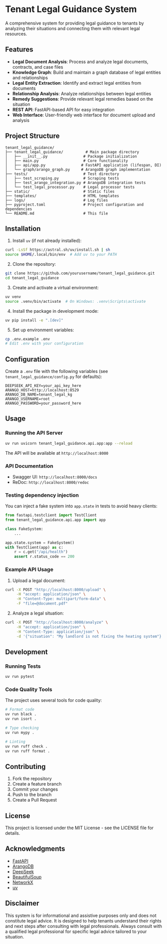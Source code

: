 # Tenant Legal Guidance System

A comprehensive system for providing legal guidance to tenants by analyzing their situations and connecting them with relevant legal resources.

## Features

- **Legal Document Analysis**: Process and analyze legal documents, contracts, and case files
- **Knowledge Graph**: Build and maintain a graph database of legal entities and relationships
- **Legal Entity Extraction**: Identify and extract legal entities from documents
- **Relationship Analysis**: Analyze relationships between legal entities
- **Remedy Suggestions**: Provide relevant legal remedies based on the situation
- **REST API**: FastAPI-based API for easy integration
- **Web Interface**: User-friendly web interface for document upload and analysis

## Project Structure

```
tenant_legal_guidance/
├── tenant_legal_guidance/          # Main package directory
│   ├── __init__.py                # Package initialization
│   ├── main.py                    # Core functionality
│   ├── api/app.py                # FastAPI application (lifespan, DI)
│   └── graph/arango_graph.py     # ArangoDB graph implementation
├── tests/                         # Test directory
│   ├── test_scraping.py           # Scraping tests
│   ├── test_arango_integration.py # ArangoDB integration tests
│   └── test_legal_processor.py    # Legal processor tests
├── static/                        # Static files
├── templates/                     # HTML templates
├── logs/                          # Log files
├── pyproject.toml                 # Project configuration and dependencies
└── README.md                      # This file
```

## Installation

1. Install `uv` (if not already installed):
```bash
curl -LsSf https://astral.sh/uv/install.sh | sh
source $HOME/.local/bin/env  # Add uv to your PATH
```

2. Clone the repository:
```bash
git clone https://github.com/yourusername/tenant_legal_guidance.git
cd tenant_legal_guidance
```

3. Create and activate a virtual environment:
```bash
uv venv
source .venv/bin/activate  # On Windows: .venv\Scripts\activate
```

4. Install the package in development mode:
```bash
uv pip install -e ".[dev]"
```

5. Set up environment variables:
```bash
cp .env.example .env
# Edit .env with your configuration
```

## Configuration

Create a `.env` file with the following variables (see `tenant_legal_guidance/config.py` for defaults):

```env
DEEPSEEK_API_KEY=your_api_key_here
ARANGO_HOST=http://localhost:8529
ARANGO_DB_NAME=tenant_legal_kg
ARANGO_USERNAME=root
ARANGO_PASSWORD=your_password_here
```

## Usage

### Running the API Server

```bash
uv run uvicorn tenant_legal_guidance.api.app:app --reload
```

The API will be available at `http://localhost:8000`

### API Documentation

- Swagger UI: `http://localhost:8000/docs`
- ReDoc: `http://localhost:8000/redoc`

### Testing dependency injection

You can inject a fake system into `app.state` in tests to avoid heavy clients:

```python
from fastapi.testclient import TestClient
from tenant_legal_guidance.api.app import app

class FakeSystem:
    ...

app.state.system = FakeSystem()
with TestClient(app) as c:
    r = c.get("/api/health")
    assert r.status_code == 200
```

### Example API Usage

1. Upload a legal document:
```bash
curl -X POST "http://localhost:8000/upload" \
     -H "accept: application/json" \
     -H "Content-Type: multipart/form-data" \
     -F "file=@document.pdf"
```

2. Analyze a legal situation:
```bash
curl -X POST "http://localhost:8000/analyze" \
     -H "accept: application/json" \
     -H "Content-Type: application/json" \
     -d '{"situation": "My landlord is not fixing the heating system"}'
```

## Development

### Running Tests

```bash
uv run pytest
```

### Code Quality Tools

The project uses several tools for code quality:

```bash
# Format code
uv run black .
uv run isort .

# Type checking
uv run mypy .

# Linting
uv run ruff check .
uv run ruff format .
```

## Contributing

1. Fork the repository
2. Create a feature branch
3. Commit your changes
4. Push to the branch
5. Create a Pull Request

## License

This project is licensed under the MIT License - see the LICENSE file for details.

## Acknowledgments

- [FastAPI](https://fastapi.tiangolo.com/)
- [ArangoDB](https://www.arangodb.com/)
- [DeepSeek](https://deepseek.com/)
- [BeautifulSoup](https://www.crummy.com/software/BeautifulSoup/)
- [NetworkX](https://networkx.org/)
- [uv](https://github.com/astral-sh/uv)

## Disclaimer

This system is for informational and assistive purposes only and does not constitute legal advice. It is designed to help tenants understand their rights and next steps after consulting with legal professionals. Always consult with a qualified legal professional for specific legal advice tailored to your situation. 